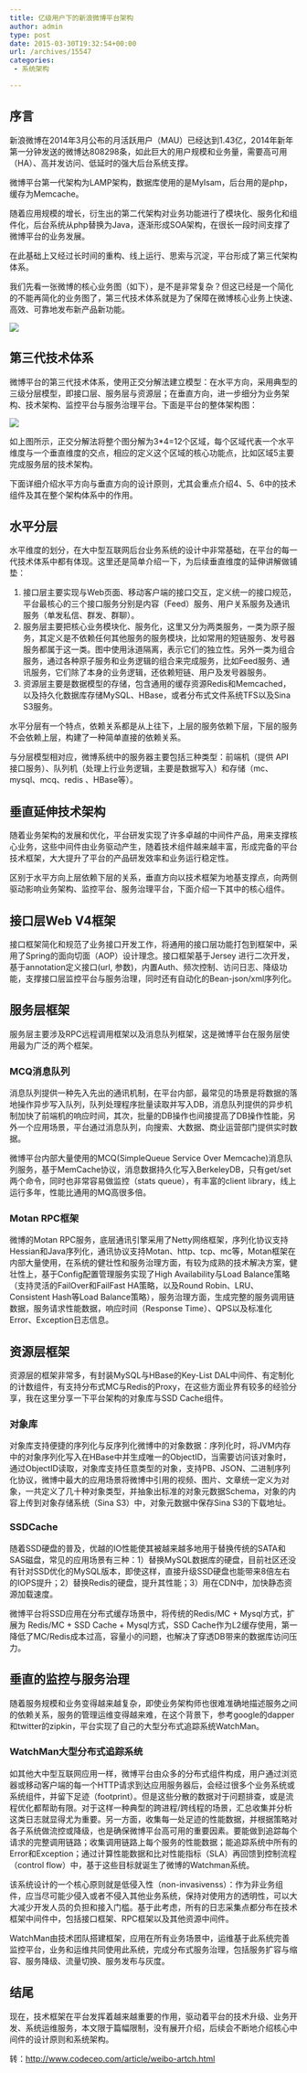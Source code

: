 ```yaml
---
title: 亿级用户下的新浪微博平台架构
author: admin
type: post
date: 2015-03-30T19:32:54+00:00
url: /archives/15547
categories:
 - 系统架构

---
```

## 序言

新浪微博在2014年3月公布的月活跃用户（MAU）已经达到1.43亿，2014年新年第一分钟发送的微博达808298条，如此巨大的用户规模和业务量，需要高可用（HA）、高并发访问、低延时的强大后台系统支撑。

微博平台第一代架构为LAMP架构，数据库使用的是MyIsam，后台用的是php，缓存为Memcache。

随着应用规模的增长，衍生出的第二代架构对业务功能进行了模块化、服务化和组件化，后台系统从php替换为Java，逐渐形成SOA架构，在很长一段时间支撑了微博平台的业务发展。

在此基础上又经过长时间的重构、线上运行、思索与沉淀，平台形成了第三代架构体系。

我们先看一张微博的核心业务图（如下），是不是非常复杂？但这已经是一个简化的不能再简化的业务图了，第三代技术体系就是为了保障在微博核心业务上快速、高效、可靠地发布新产品新功能。

![](http://static.codeceo.com/images/2015/01/55d1809347e311e238e6a71e3fb726c0.png)

## 第三代技术体系

微博平台的第三代技术体系，使用正交分解法建立模型：在水平方向，采用典型的三级分层模型，即接口层、服务层与资源层；在垂直方向，进一步细分为业务架构、技术架构、监控平台与服务治理平台。下面是平台的整体架构图：

![](http://static.codeceo.com/images/2015/01/405eb2f493a34eb937bfb32f08a34c12.png)

如上图所示，正交分解法将整个图分解为3*4=12个区域，每个区域代表一个水平维度与一个垂直维度的交点，相应的定义这个区域的核心功能点，比如区域5主要完成服务层的技术架构。

下面详细介绍水平方向与垂直方向的设计原则，尤其会重点介绍4、5、6中的技术组件及其在整个架构体系中的作用。

## 水平分层

水平维度的划分，在大中型互联网后台业务系统的设计中非常基础，在平台的每一代技术体系中都有体现。这里还是简单介绍一下，为后续垂直维度的延伸讲解做铺垫：

 1. 接口层主要实现与Web页面、移动客户端的接口交互，定义统一的接口规范，平台最核心的三个接口服务分别是内容（Feed）服务、用户关系服务及通讯服务（单发私信、群发、群聊）。
 2. 服务层主要把核心业务模块化、服务化，这里又分为两类服务，一类为原子服务，其定义是不依赖任何其他服务的服务模块，比如常用的短链服务、发号器服务都属于这一类。图中使用泳道隔离，表示它们的独立性。另外一类为组合服务，通过各种原子服务和业务逻辑的组合来完成服务，比如Feed服务、通讯服务，它们除了本身的业务逻辑，还依赖短链、用户及发号器服务。
 3. 资源层主要是数据模型的存储，包含通用的缓存资源Redis和Memcached，以及持久化数据库存储MySQL、HBase，或者分布式文件系统TFS以及Sina S3服务。

水平分层有一个特点，依赖关系都是从上往下，上层的服务依赖下层，下层的服务不会依赖上层，构建了一种简单直接的依赖关系。

与分层模型相对应，微博系统中的服务器主要包括三种类型：前端机（提供 API 接口服务）、队列机（处理上行业务逻辑，主要是数据写入）和存储（mc、mysql、mcq、redis 、HBase等）。

## 垂直延伸技术架构

随着业务架构的发展和优化，平台研发实现了许多卓越的中间件产品，用来支撑核心业务，这些中间件由业务驱动产生，随着技术组件越来越丰富，形成完备的平台技术框架，大大提升了平台的产品研发效率和业务运行稳定性。

区别于水平方向上层依赖下层的关系，垂直方向以技术框架为地基支撑点，向两侧驱动影响业务架构、监控平台、服务治理平台，下面介绍一下其中的核心组件。

## 接口层Web V4框架

接口框架简化和规范了业务接口开发工作，将通用的接口层功能打包到框架中，采用了Spring的面向切面（AOP）设计理念。接口框架基于Jersey 进行二次开发，基于annotation定义接口(url, 参数)，内置Auth、频次控制、访问日志、降级功能，支撑接口层监控平台与服务治理，同时还有自动化的Bean-json/xml序列化。

## 服务层框架

服务层主要涉及RPC远程调用框架以及消息队列框架，这是微博平台在服务层使用最为广泛的两个框架。

### MCQ消息队列

消息队列提供一种先入先出的通讯机制，在平台内部，最常见的场景是将数据的落地操作异步写入队列，队列处理程序批量读取并写入DB，消息队列提供的异步机制加快了前端机的响应时间，其次，批量的DB操作也间接提高了DB操作性能，另外一个应用场景，平台通过消息队列，向搜索、大数据、商业运营部门提供实时数据。

微博平台内部大量使用的MCQ(SimpleQueue Service Over Memcache)消息队列服务，基于MemCache协议，消息数据持久化写入BerkeleyDB，只有get/set两个命令，同时也非常容易做监控（stats queue），有丰富的client library，线上运行多年，性能比通用的MQ高很多倍。

### Motan RPC框架

微博的Motan RPC服务，底层通讯引擎采用了Netty网络框架，序列化协议支持Hessian和Java序列化，通讯协议支持Motan、http、tcp、mc等，Motan框架在内部大量使用，在系统的健壮性和服务治理方面，有较为成熟的技术解决方案，健壮性上，基于Config配置管理服务实现了High Availability与Load Balance策略（支持灵活的FailOver和FailFast HA策略，以及Round Robin、LRU、Consistent Hash等Load Balance策略），服务治理方面，生成完整的服务调用链数据，服务请求性能数据，响应时间（Response Time）、QPS以及标准化Error、Exception日志信息。

## 资源层框架

资源层的框架非常多，有封装MySQL与HBase的Key-List DAL中间件、有定制化的计数组件，有支持分布式MC与Redis的Proxy，在这些方面业界有较多的经验分享，我在这里分享一下平台架构的对象库与SSD Cache组件。

### 对象库

对象库支持便捷的序列化与反序列化微博中的对象数据：序列化时，将JVM内存中的对象序列化写入在HBase中并生成唯一的ObjectID，当需要访问该对象时，通过ObjectID读取，对象库支持任意类型的对象，支持PB、JSON、二进制序列化协议，微博中最大的应用场景将微博中引用的视频、图片、文章统一定义为对象，一共定义了几十种对象类型，并抽象出标准的对象元数据Schema，对象的内容上传到对象存储系统（Sina S3）中，对象元数据中保存Sina S3的下载地址。

### SSDCache

随着SSD硬盘的普及，优越的IO性能使其被越来越多地用于替换传统的SATA和SAS磁盘，常见的应用场景有三种：1）替换MySQL数据库的硬盘，目前社区还没有针对SSD优化的MySQL版本，即使这样，直接升级SSD硬盘也能带来8倍左右的IOPS提升；2）替换Redis的硬盘，提升其性能；3）用在CDN中，加快静态资源加载速度。

微博平台将SSD应用在分布式缓存场景中，将传统的Redis/MC + Mysql方式，扩展为 Redis/MC + SSD Cache + Mysql方式，SSD Cache作为L2缓存使用，第一降低了MC/Redis成本过高，容量小的问题，也解决了穿透DB带来的数据库访问压力。

## 垂直的监控与服务治理

随着服务规模和业务变得越来越复杂，即使业务架构师也很难准确地描述服务之间的依赖关系，服务的管理运维变得越来难，在这个背景下，参考google的dapper和twitter的zipkin，平台实现了自己的大型分布式追踪系统WatchMan。

### WatchMan大型分布式追踪系统

如其他大中型互联网应用一样，微博平台由众多的分布式组件构成，用户通过浏览器或移动客户端的每一个HTTP请求到达应用服务器后，会经过很多个业务系统或系统组件，并留下足迹（footprint）。但是这些分散的数据对于问题排查，或是流程优化都帮助有限。对于这样一种典型的跨进程/跨线程的场景，汇总收集并分析这类日志就显得尤为重要。另一方面，收集每一处足迹的性能数据，并根据策略对各子系统做流控或降级，也是确保微博平台高可用的重要因素。要能做到追踪每个请求的完整调用链路；收集调用链路上每个服务的性能数据；能追踪系统中所有的Error和Exception；通过计算性能数据和比对性能指标（SLA）再回馈到控制流程（control flow）中，基于这些目标就诞生了微博的Watchman系统。

该系统设计的一个核心原则就是低侵入性（non-invasivenss）：作为非业务组件，应当尽可能少侵入或者不侵入其他业务系统，保持对使用方的透明性，可以大大减少开发人员的负担和接入门槛。基于此考虑，所有的日志采集点都分布在技术框架中间件中，包括接口框架、RPC框架以及其他资源中间件。

WatchMan由技术团队搭建框架，应用在所有业务场景中，运维基于此系统完善监控平台，业务和运维共同使用此系统，完成分布式服务治理，包括服务扩容与缩容、服务降级、流量切换、服务发布与灰度。

## 结尾

现在，技术框架在平台发挥着越来越重要的作用，驱动着平台的技术升级、业务开发、系统运维服务，本文限于篇幅限制，没有展开介绍，后续会不断地介绍核心中间件的设计原则和系统架构。

转：http://www.codeceo.com/article/weibo-artch.html